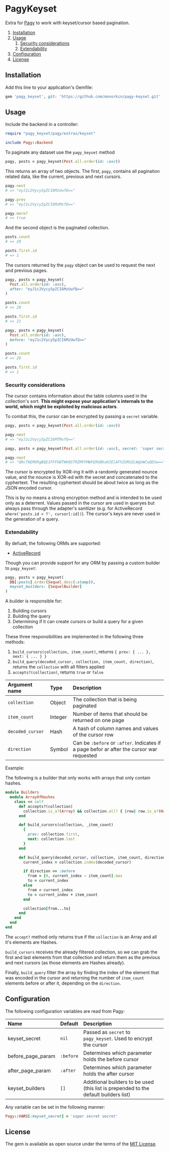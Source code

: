 
# PagyKeyset

Extra for [Pagy](https://github.com/ddnexus/pagy) to work with keyset/cursor
based pagination.

1. [Installation](#installation)
2. [Usage](#usage)
    1. [Security considerations](#security-considerations)
    2. [Extendability](#extendability)
3. [Configuration](#configuration)
4. [License](#license)

## Installation

Add this line to your application's Gemfile:

```ruby
gem 'pagy_keyset', git: 'https://github.com/monorkin/pagy-keyset.git'
```

## Usage

Include the backend in a controller:

```ruby
require "pagy_keyset/pagy/extras/keyset"

include Pagy::Backend
```

To paginate any dataset use the `pagy_keyset` method

```ruby
pagy, posts = pagy_keyset(Post.all.order(id: :asc))
```

This returns an array of two objects. The first, `pagy`, contains all pagination
related data, like the current, previous and next cursors.

```ruby
pagy.next
# => "eyJ1c2Vycy5pZCI6MzUwfQ=="

pagy.prev
# => "eyJ1c2Vycy5pZCI6MzMxfQ=="

pagy.more?
# => true
```

And the second object is the paginated collection.

```ruby
posts.count
# => 20

posts.first.id
# => 1
```

The cursors returned by the `pagy` object can be used to request the next and
previous pages.

```ruby
pagy, posts = pagy_keyset(
  Post.all.order(id: :asc),
  after: "eyJ1c2Vycy5pZCI6MzUwfQ=="
)

posts.count
# => 20

posts.first.id
# => 21

pagy, posts = pagy_keyset(
  Post.all.order(id: :asc),
  before: "eyJ1c2Vycy5pZCI6MzUwfQ=="
)

posts.count
# => 20

posts.first.id
# => 1
```

### Security considerations

The cursor contains information about the table columns used in the collection's
sort. **This might expose your application's internals to the world, which
might be exploited by malicious actors**.

To combat this, the cursor can be encrypted by passing a `secret` variable.

```ruby
pagy, posts = pagy_keyset(Post.all.order(id: :asc))

pagy.next
# => "eyJ1c2Vycy5pZCI6MTMxfQ=="

pagy, posts = pagy_keyset(Post.all.order(id: :asc), secret: 'super secret secret')

pagy.next
# => "QRcTAEMXRgBQE1FFFkBTWkNSTRZMFFMWFERUBkoHJElAFhZURUZLWgUWCwQDSw=="
```

The cursor is encrypted by XOR-ing it with a randomly generated nounce value,
and the nounce is XOR-ed with the secret and concatenated to the cyphertext.
The resulting cyphertext should be about twice as long as the JSON encoded
cursor.

This is by no means a strong encryption method and is intended to be used only
as a deterrent. Values passed in the cursor are used in queryes but always pass
through the adapter's sanitizer
(e.g. for ActiveRecord `where('posts.id > ?', cursor[:id])`). The cursor's keys
are never used in the generation of a query.

### Extendability

By defualt, the following ORMs are supported:
* [ActiveRecord](https://github.com/rails/rails/tree/master/activerecord)

Though you can provide support for any ORM by passing a custom builder to
`pagy_keyset`:

```ruby
pagy, posts = pagy_keyset(
  DB[:posts].order(Sequel.desc(:stamp)),
  keyset_builders: [SequelBuilder]
)
```

A builder is responsible for:
1. Building cursors
2. Building the query
3. Determining if it can create cursors or build a query for a given collection

These three responsibilities are implemented in the following three methods:
1. `build_cursors(collection, item_count)`, returns `{ prev: { ... }, next: { ... } }`
2. `build_query(decoded_cursor, collection, item_count, direction)`, returns the `collection` with all filters applied
3. `accepts?(collection)`, returns `true` or `false`

| Argument name    | Type    | Description                                                                               |
|:-----------------|:--------|:------------------------------------------------------------------------------------------|
| `collection`     | Object  | The collection that is being paginated                                                    |
| `item_count`     | Integer | Number of items that should be returned on one page                                       |
| `decoded_cursor` | Hash    | A hash of column names and values of the cursor row                                       |
| `direction`      | Symbol  | Can be `:before` or `:after`. Indicates if a page befor ar after the cursor war requested |

Example:

The following is a builder that only works with arrays that only contain hashes.

```ruby
module Builders
  module ArrayOfHashes
    class << self
      def accepts?(collection)
        collection.is_a?(Array) && collection.all? { |row| row.is_a?(Hash) }
      end

      def build_cursors(collection, _item_count)
        {
          prev: collection.first,
          next: collection.last
        }
      end

      def build_query(decoded_cursor, collection, item_count, direction)
        current_index = collection.index(decoded_cursor)

        if direction == :before
          from = [0, current_index - item_count].max
          to = current_index
        else
          from = current_index
          to = current_index + item_count
        end

        collection[from...to]
      end
    end
  end
end
```

The `accept?` method only returns true if the `collection` is an Array and all
it's elements are Hashes.

`build_cursors` receives the already filtered collection, so we can grab the
first and last elements from that collection and return them as the previous
and next cursors (as those elements are Hashes already).

Finally, `build_query` filter the array by finding the index of the element
that was encoded in the cursor and returning the number of `item_count` elements
before or after it, depending on the `direction`.

## Configuration

The following configuration variables are read from Pagy:

| Name              | Default   | Description                                                                          |
|:------------------|:----------|:-------------------------------------------------------------------------------------|
| keyset_secret     | `nil`     | Passed as `secret` to `pagy_keyset`. Used to encrypt the cursor                      |
| before_page_param | `:before` | Determines which parameter holds the before cursor                                   |
| after_page_param  | `:after`  | Determines which parameter holds the after cursor                                    |
| keyset_builders   | `[]`      | Additional builders to be used (this list is prepended to the default builders list) |

Any variable can be set in the following manner:

```ruby
Pagy::VARS[:keyset_secret] = 'super secret secret'
```

## License

The gem is available as open source under the terms of the
[MIT License](https://opensource.org/licenses/MIT).
